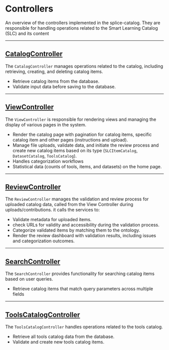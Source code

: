 # Controllers

An overview of the controllers implemented in the splice-catalog. They are responsible for handling operations related to the Smart Learning Catalog (SLC) and its content

---

## **[CatalogController](src/controllers/CatalogController.ts)**

The `CatalogController` manages operations related to the catalog, including retrieving, creating, and deleting catalog items.

- Retrieve catalog items from the database.
- Validate input data before saving to the database.

---

## **[ViewController](src/controllers/ViewController.ts)**

The `ViewController` is responsible for rendering views and managing the display of various pages in the system.

- Render the catalog page with pagination for catalog items, specific catalog item and other pages (instructions and upload).
- Manage file uploads, validate data, and initiate the review process and create new catalog items based on its type (`SLCItemCatalog`, `DatasetCatalog`, `ToolsCatalog`).
- Handles categorization workflows
- Statistical data (counts of tools, items, and datasets) on the home page.

---

## **[ReviewController](src/controllers/ReviewController.ts)**

The `ReviewController` manages the validation and review process for uploaded catalog data, called from the View Controller during uploads/contributions. it calls the services to:

- Validate metadata for uploaded items.
- check URLs for validity and accessibility during the validation process.
- Categorize validated items by matching them to the ontology.
- Render the review dashboard with validation results, including issues and categorization outcomes.

---

## **[SearchController](src/controllers/SearchController.ts)**

The `SearchController` provides functionality for searching catalog items based on user queries.

- Retrieve catalog items that match query parameters across multiple fields 


---

## **[ToolsCatalogController](src/controllers/ToolsCatalogController.ts)**

The `ToolsCatalogController` handles operations related to the tools catalog.

- Retrieve all tools catalog data from the database.
- Validate and create new tools catalog items.



